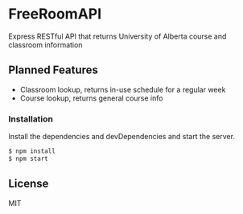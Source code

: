 # FreeRoomAPI

Express RESTful API that returns University of Alberta course and classroom information

## Planned Features

- Classroom lookup, returns in-use schedule for a regular week
- Course lookup, returns general course info

### Installation

Install the dependencies and devDependencies and start the server.

```sh
$ npm install
$ npm start
```

## License

MIT

